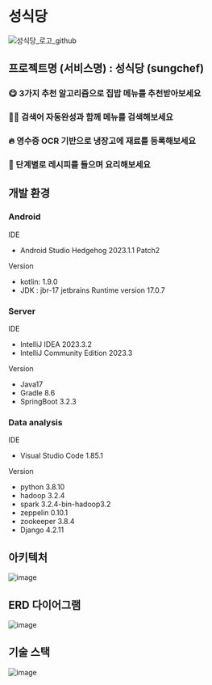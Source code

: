 # 성식당
![성식당_로고_github](/uploads/13685f7d0b381bc668ee1268f67e50f2/성식당_로고_github.jpg)

## 프로젝트명 (서비스명) : 성식당 (sungchef)

### 😋 3가지 추천 알고리즘으로 집밥 메뉴를 추천받아보세요

### 🧑‍🍳 검색어 자동완성과 함께 메뉴를 검색해보세요

### 🔥 영수증 OCR 기반으로 냉장고에 재료를 등록해보세요

### 🍴 단계별로 레시피를 들으며 요리해보세요

## 개발 환경

### Android

IDE
- Android Studio Hedgehog 2023.1.1 Patch2

Version
- kotlin: 1.9.0
- JDK : jbr-17 jetbrains Runtime version 17.0.7

### Server

IDE
- IntelliJ IDEA 2023.3.2
- IntelliJ Community Edition 2023.3

Version
- Java17
- Gradle 8.6
- SpringBoot 3.2.3

### Data analysis

IDE
- Visual Studio Code 1.85.1

Version
- python 3.8.10
- hadoop 3.2.4
- spark 3.2.4-bin-hadoop3.2
- zeppelin 0.10.1
- zookeeper 3.8.4
- Django 4.2.11

## 아키텍처
![image](/uploads/0011e3b41da1f3248666169252fcc6fd/image.png)

## ERD 다이어그램
![image](/uploads/2905630f22e6de7b7652b369c66e22f4/image.png)

## 기술 스택
![image](/uploads/e22568d1f944a588b8c4953005ed1515/image.png)

